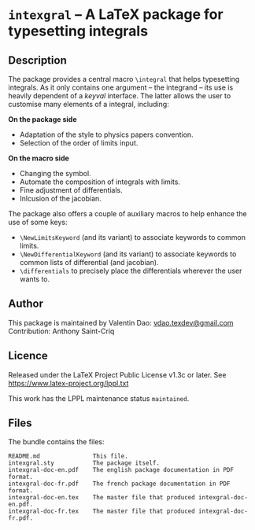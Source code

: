 # `intexgral` – A LaTeX package for typesetting integrals

## Description

The package provides a central macro `\integral` that helps typesetting integrals. As it only contains one argument – the integrand – its use is heavily dependent of a *keyval* interface. The latter allows the user to customise many elements of a integral, including:

__On the package side__
- Adaptation of the style to physics papers convention.
- Selection of the order of limits input.

__On the macro side__
- Changing the symbol.
- Automate the composition of integrals with limits.
- Fine adjustment of differentials.
- Inlcusion of the jacobian.

The package also offers a couple of auxiliary macros to help enhance the use of some keys:

- `\NewLimitsKeyword` (and its variant) to associate keywords to common limits. 
- `\NewDifferentialKeyword` (and its variant) to associate keywords to common lists of differential (and jacobian).
- `\differentials` to precisely place the differentials wherever the user wants to. 

## Author

This package is maintained by Valentin Dao: vdao.texdev@gmail.com
Contribution: Anthony Saint-Criq

## Licence

Released under the LaTeX Project Public License v1.3c or later. See https://www.latex-project.org/lppl.txt

This work has the LPPL maintenance status `maintained`.

## Files

The bundle contains the files:
```
README.md               This file.
intexgral.sty           The package itself.
intexgral-doc-en.pdf    The english package documentation in PDF format. 
intexgral-doc-fr.pdf    The french package documentation in PDF format. 
intexgral-doc-en.tex    The master file that produced intexgral-doc-en.pdf.
intexgral-doc-fr.tex    The master file that produced intexgral-doc-fr.pdf.
```

